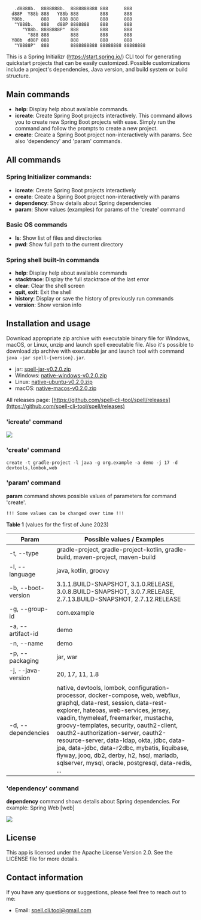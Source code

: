 
       .d8888b.  8888888b.  8888888888 888      888
      d88P  Y88b 888   Y88b 888        888      888
      Y88b.      888    888 888        888      888
       "Y888b.   888   d88P 8888888    888      888
          "Y88b. 8888888P"  888        888      888
            "888 888        888        888      888
      Y88b  d88P 888        888        888      888
       "Y8888P"  888        8888888888 88888888 88888888

This is a Spring Initializr (https://start.spring.io/) CLI tool for generating quickstart projects 
that can be easily customized.
Possible customizations include a project's dependencies, Java version, and build system or
build structure.

## Main commands
- **help**: Display help about available commands.
- **icreate**: Create Spring Boot projects interactively. This command allows you to 
create new Spring Boot projects with ease. Simply run the command and follow the prompts to create a new project.
- **create**: Create a Spring Boot project non-interactively with params. See also 'dependency' and 'param' commands.

## All commands

### Spring Initializer commands:

- **icreate**: Create Spring Boot projects interactively
- **create**: Create a Spring Boot project non-interactively with params
- **dependency**: Show details about Spring dependencies
- **param**: Show values (examples) for params of the 'create' command

### Basic OS commands

- **ls**: Show list of files and directories
- **pwd**: Show full path to the current directory

### Spring shell built-In commands

-   **help**: Display help about available commands
-   **stacktrace**: Display the full stacktrace of the last error
-   **clear**: Clear the shell screen
-   **quit, exit**: Exit the shell
-   **history**: Display or save the history of previously run commands
-   **version**: Show version info

## Installation and usage

Download appropriate zip archive with executable binary file for Windows, 
macOS, or Linux, unzip and launch spell executable file.
Also it's possible to download zip archive with executable jar and launch tool with command `java -jar spell-{version}.jar`.

- jar: [spell-jar-v0.2.0.zip](https://github.com/spell-cli-tool/spell/releases/download/v0.2.0/spell-jar-v0.2.0.zip)
- Windows: [native-windows-v0.2.0.zip](https://github.com/spell-cli-tool/spell/releases/download/v0.2.0/native-windows-v0.2.0.zip)
- Linux: [native-ubuntu-v0.2.0.zip](https://github.com/spell-cli-tool/spell/releases/download/v0.2.0/native-ubuntu-v0.2.0.zip)
- macOS: [native-macos-v0.2.0.zip](https://github.com/spell-cli-tool/spell/releases/download/v0.2.0/native-macos-v0.2.0.zip)

All releases page: [https://github.com/spell-cli-tool/spell/releases](https://github.com/spell-cli-tool/spell/releases)

### 'icreate' command

![](https://github.com/spell-cli-tool/spell/blob/master/assets/spell-demo.gif)

### 'create' command

```
create -t gradle-project -l java -g org.example -a demo -j 17 -d devtools,lombok,web 
```

### 'param' command

**param** command shows possible values of parameters for command 'create'.
```
!!! Some values can be changed over time !!!
```
**Table 1** (values for the first of June 2023)

| Param               | Possible values / Examples                                                                                                                                                                                                                                                                                                                                                                                                                                                               |
|---------------------|------------------------------------------------------------------------------------------------------------------------------------------------------------------------------------------------------------------------------------------------------------------------------------------------------------------------------------------------------------------------------------------------------------------------------------------------------------------------------------------|
| -t, --type          | gradle-project, gradle-project-kotlin, gradle-build, maven-project, maven-build                                                                                                                                                                                                                                                                                                                                                                                                          |
| -l, --language      | java, kotlin, groovy                                                                                                                                                                                                                                                                                                                                                                                                                                                                     |
| -b, --boot-version  | 3.1.1.BUILD-SNAPSHOT, 3.1.0.RELEASE, 3.0.8.BUILD-SNAPSHOT, 3.0.7.RELEASE, 2.7.13.BUILD-SNAPSHOT, 2.7.12.RELEASE                                                                                                                                                                                                                                                                                                                                                                          |
| -g, --group-id      | com.example                                                                                                                                                                                                                                                                                                                                                                                                                                                                              |
| -a, --artifact-id   | demo                                                                                                                                                                                                                                                                                                                                                                                                                                                                                     |
| -n, --name          | demo                                                                                                                                                                                                                                                                                                                                                                                                                                                                                     |
| -p, --packaging     | jar, war                                                                                                                                                                                                                                                                                                                                                                                                                                                                                 |
| -j, --java-version  | 20, 17, 11, 1.8                                                                                                                                                                                                                                                                                                                                                                                                                                                                          |
| -d, --dependencies  | native, devtools, lombok, configuration-processor, docker-compose, web, webflux, graphql, data-rest, session, data-rest-explorer, hateoas, web-services, jersey, vaadin, thymeleaf, freemarker, mustache, groovy-templates, security, oauth2-client, oauth2-authorization-server, oauth2-resource-server, data-ldap, okta, jdbc, data-jpa, data-jdbc, data-r2dbc, mybatis, liquibase, flyway, jooq, db2, derby, h2, hsql, mariadb, sqlserver, mysql, oracle, postgresql, data-redis, ... |

### 'dependency' command

**dependency** command shows details about Spring dependencies. For example: Spring Web [web] 

![](https://github.com/spell-cli-tool/spell/blob/master/assets/dependency-demo.png)

## License

This app is licensed under the Apache License Version 2.0. See the LICENSE file for more details.

## Contact information

If you have any questions or suggestions, please feel free to reach out to me:

 - Email: spell.cli.tool@gmail.com
